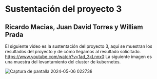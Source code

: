 # Sustentación del proyecto 3
## Ricardo Macias, Juan David Torres y William Prada
El siguiente video es la sustentación del proyecto 3, aquí se muestran los resultados del proyecto y de cómo llegamos al resultado solicitado.
https://www.youtube.com/watch?v=1ad_3kLnnx0
La siguiente imagen es una muestra del levantamiento del cluster de kubernetes.

![Captura de pantalla 2024-05-06 022738](https://github.com/wpradab/proyecto3_mlops/assets/142359246/719f4f69-bfcf-4764-a5ba-f74a389ac075)
